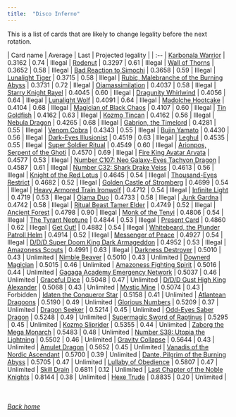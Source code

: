 ```yaml
---
title:  "Disco Inferno"
---
```


This is a list of cards that are likely to change legality before the next rotation.

| Card name | Average | Last | Projected legality |
| :-- |
[Karbonala Warrior](https://db.ygoprodeck.com/card/?search=Karbonala%20Warrior) | 0.3162 | 0.74 | Illegal |
[Rodenut](https://db.ygoprodeck.com/card/?search=Rodenut) | 0.3297 | 0.61 | Illegal |
[Wall of Thorns](https://db.ygoprodeck.com/card/?search=Wall%20of%20Thorns) | 0.3652 | 0.58 | Illegal |
[Bad Reaction to Simochi](https://db.ygoprodeck.com/card/?search=Bad%20Reaction%20to%20Simochi) | 0.3658 | 0.59 | Illegal |
[Lunalight Tiger](https://db.ygoprodeck.com/card/?search=Lunalight%20Tiger) | 0.3715 | 0.58 | Illegal |
[Rubic, Malebranche of the Burning Abyss](https://db.ygoprodeck.com/card/?search=Rubic,%20Malebranche%20of%20the%20Burning%20Abyss) | 0.3731 | 0.72 | Illegal |
[Ojamassimilation](https://db.ygoprodeck.com/card/?search=Ojamassimilation) | 0.4037 | 0.58 | Illegal |
[Starry Knight Rayel](https://db.ygoprodeck.com/card/?search=Starry%20Knight%20Rayel) | 0.4045 | 0.60 | Illegal |
[Dragunity Whirlwind](https://db.ygoprodeck.com/card/?search=Dragunity%20Whirlwind) | 0.4056 | 0.64 | Illegal |
[Lunalight Wolf](https://db.ygoprodeck.com/card/?search=Lunalight%20Wolf) | 0.4091 | 0.64 | Illegal |
[Madolche Hootcake](https://db.ygoprodeck.com/card/?search=Madolche%20Hootcake) | 0.4104 | 0.68 | Illegal |
[Magician of Black Chaos](https://db.ygoprodeck.com/card/?search=Magician%20of%20Black%20Chaos) | 0.4107 | 0.60 | Illegal |
[Tin Goldfish](https://db.ygoprodeck.com/card/?search=Tin%20Goldfish) | 0.4162 | 0.63 | Illegal |
[Kozmo Tincan](https://db.ygoprodeck.com/card/?search=Kozmo%20Tincan) | 0.4162 | 0.56 | Illegal |
[Nebula Dragon](https://db.ygoprodeck.com/card/?search=Nebula%20Dragon) | 0.4265 | 0.68 | Illegal |
[Gabrion, the Timelord](https://db.ygoprodeck.com/card/?search=Gabrion,%20the%20Timelord) | 0.4281 | 0.55 | Illegal |
[Venom Cobra](https://db.ygoprodeck.com/card/?search=Venom%20Cobra) | 0.4343 | 0.55 | Illegal |
[Bujin Yamato](https://db.ygoprodeck.com/card/?search=Bujin%20Yamato) | 0.4430 | 0.56 | Illegal |
[Dark-Eyes Illusionist](https://db.ygoprodeck.com/card/?search=Dark-Eyes%20Illusionist) | 0.4519 | 0.63 | Illegal |
[Leghul](https://db.ygoprodeck.com/card/?search=Leghul) | 0.4535 | 0.55 | Illegal |
[Super Soldier Ritual](https://db.ygoprodeck.com/card/?search=Super%20Soldier%20Ritual) | 0.4549 | 0.60 | Illegal |
[Arionpos, Serpent of the Ghoti](https://db.ygoprodeck.com/card/?search=Arionpos,%20Serpent%20of%20the%20Ghoti) | 0.4570 | 0.69 | Illegal |
[Fire King Avatar Arvata](https://db.ygoprodeck.com/card/?search=Fire%20King%20Avatar%20Arvata) | 0.4577 | 0.53 | Illegal |
[Number C107: Neo Galaxy-Eyes Tachyon Dragon](https://db.ygoprodeck.com/card/?search=Number%20C107:%20Neo%20Galaxy-Eyes%20Tachyon%20Dragon) | 0.4587 | 0.61 | Illegal |
[Number C32: Shark Drake Veiss](https://db.ygoprodeck.com/card/?search=Number%20C32:%20Shark%20Drake%20Veiss) | 0.4613 | 0.56 | Illegal |
[Knight of the Red Lotus](https://db.ygoprodeck.com/card/?search=Knight%20of%20the%20Red%20Lotus) | 0.4645 | 0.54 | Illegal |
[Thousand-Eyes Restrict](https://db.ygoprodeck.com/card/?search=Thousand-Eyes%20Restrict) | 0.4682 | 0.52 | Illegal |
[Golden Castle of Stromberg](https://db.ygoprodeck.com/card/?search=Golden%20Castle%20of%20Stromberg) | 0.4699 | 0.54 | Illegal |
[Heavy Armored Train Ironwolf](https://db.ygoprodeck.com/card/?search=Heavy%20Armored%20Train%20Ironwolf) | 0.4712 | 0.54 | Illegal |
[Infinite Light](https://db.ygoprodeck.com/card/?search=Infinite%20Light) | 0.4719 | 0.53 | Illegal |
[Ojama Duo](https://db.ygoprodeck.com/card/?search=Ojama%20Duo) | 0.4733 | 0.58 | Illegal |
[Junk Gardna](https://db.ygoprodeck.com/card/?search=Junk%20Gardna) | 0.4742 | 0.58 | Illegal |
[Ritual Beast Tamer Elder](https://db.ygoprodeck.com/card/?search=Ritual%20Beast%20Tamer%20Elder) | 0.4749 | 0.52 | Illegal |
[Ancient Forest](https://db.ygoprodeck.com/card/?search=Ancient%20Forest) | 0.4798 | 0.90 | Illegal |
[Monk of the Tenyi](https://db.ygoprodeck.com/card/?search=Monk%20of%20the%20Tenyi) | 0.4806 | 0.54 | Illegal |
[The Tyrant Neptune](https://db.ygoprodeck.com/card/?search=The%20Tyrant%20Neptune) | 0.4844 | 0.53 | Illegal |
[Present Card](https://db.ygoprodeck.com/card/?search=Present%20Card) | 0.4860 | 0.62 | Illegal |
[Get Out!](https://db.ygoprodeck.com/card/?search=Get%20Out!) | 0.4882 | 0.54 | Illegal |
[Whitebeard, the Plunder Patroll Helm](https://db.ygoprodeck.com/card/?search=Whitebeard,%20the%20Plunder%20Patroll%20Helm) | 0.4914 | 0.52 | Illegal |
[Messenger of Peace](https://db.ygoprodeck.com/card/?search=Messenger%20of%20Peace) | 0.4927 | 0.54 | Illegal |
[D/D/D Super Doom King Dark Armageddon](https://db.ygoprodeck.com/card/?search=D/D/D%20Super%20Doom%20King%20Dark%20Armageddon) | 0.4952 | 0.53 | Illegal |
[Amazoness Scouts](https://db.ygoprodeck.com/card/?search=Amazoness%20Scouts) | 0.4991 | 0.63 | Illegal |
[Darkness Destroyer](https://db.ygoprodeck.com/card/?search=Darkness%20Destroyer) | 0.5010 | 0.43 | Unlimited |
[Nimble Beaver](https://db.ygoprodeck.com/card/?search=Nimble%20Beaver) | 0.5010 | 0.43 | Unlimited |
[Downerd Magician](https://db.ygoprodeck.com/card/?search=Downerd%20Magician) | 0.5015 | 0.46 | Unlimited |
[Amazoness Fighting Spirit](https://db.ygoprodeck.com/card/?search=Amazoness%20Fighting%20Spirit) | 0.5016 | 0.44 | Unlimited |
[Gagaga Academy Emergency Network](https://db.ygoprodeck.com/card/?search=Gagaga%20Academy%20Emergency%20Network) | 0.5037 | 0.46 | Unlimited |
[Graceful Dice](https://db.ygoprodeck.com/card/?search=Graceful%20Dice) | 0.5048 | 0.47 | Unlimited |
[D/D/D Gust High King Alexander](https://db.ygoprodeck.com/card/?search=D/D/D%20Gust%20High%20King%20Alexander) | 0.5068 | 0.43 | Unlimited |
[Mystic Mine](https://db.ygoprodeck.com/card/?search=Mystic%20Mine) | 0.5074 | 0.43 | Forbidden |
[Idaten the Conqueror Star](https://db.ygoprodeck.com/card/?search=Idaten%20the%20Conqueror%20Star) | 0.5158 | 0.41 | Unlimited |
[Atlantean Dragoons](https://db.ygoprodeck.com/card/?search=Atlantean%20Dragoons) | 0.5190 | 0.49 | Unlimited |
[Glorious Numbers](https://db.ygoprodeck.com/card/?search=Glorious%20Numbers) | 0.5209 | 0.37 | Unlimited |
[Dragon Seeker](https://db.ygoprodeck.com/card/?search=Dragon%20Seeker) | 0.5214 | 0.45 | Unlimited |
[Odd-Eyes Saber Dragon](https://db.ygoprodeck.com/card/?search=Odd-Eyes%20Saber%20Dragon) | 0.5248 | 0.49 | Unlimited |
[Supermagic Sword of Raptinus](https://db.ygoprodeck.com/card/?search=Supermagic%20Sword%20of%20Raptinus) | 0.5295 | 0.45 | Unlimited |
[Kozmo Sliprider](https://db.ygoprodeck.com/card/?search=Kozmo%20Sliprider) | 0.5355 | 0.44 | Unlimited |
[Zaborg the Mega Monarch](https://db.ygoprodeck.com/card/?search=Zaborg%20the%20Mega%20Monarch) | 0.5483 | 0.48 | Unlimited |
[Number S39: Utopia the Lightning](https://db.ygoprodeck.com/card/?search=Number%20S39:%20Utopia%20the%20Lightning) | 0.5502 | 0.46 | Unlimited |
[Gravity Collapse](https://db.ygoprodeck.com/card/?search=Gravity%20Collapse) | 0.5644 | 0.43 | Unlimited |
[Amulet Dragon](https://db.ygoprodeck.com/card/?search=Amulet%20Dragon) | 0.5652 | 0.45 | Unlimited |
[Vanadis of the Nordic Ascendant](https://db.ygoprodeck.com/card/?search=Vanadis%20of%20the%20Nordic%20Ascendant) | 0.5700 | 0.39 | Unlimited |
[Dante, Pilgrim of the Burning Abyss](https://db.ygoprodeck.com/card/?search=Dante,%20Pilgrim%20of%20the%20Burning%20Abyss) | 0.5705 | 0.47 | Unlimited |
[Lullaby of Obedience](https://db.ygoprodeck.com/card/?search=Lullaby%20of%20Obedience) | 0.5807 | 0.47 | Unlimited |
[Skill Drain](https://db.ygoprodeck.com/card/?search=Skill%20Drain) | 0.6811 | 0.12 | Unlimited |
[Last Chapter of the Noble Knights](https://db.ygoprodeck.com/card/?search=Last%20Chapter%20of%20the%20Noble%20Knights) | 0.8144 | 0.38 | Unlimited |
[Hexe Trude](https://db.ygoprodeck.com/card/?search=Hexe%20Trude) | 0.8835 | 0.20 | Unlimited |

<br>

###### [Back home](index)